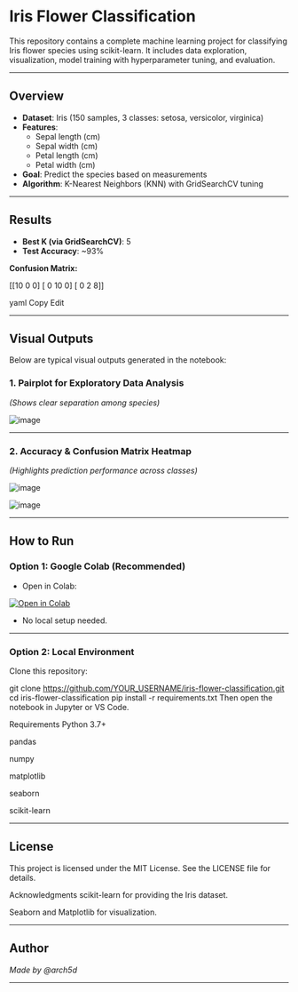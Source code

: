 # Iris Flower Classification

This repository contains a complete machine learning project for classifying Iris flower species using scikit-learn. It includes data exploration, visualization, model training with hyperparameter tuning, and evaluation.

---

## Overview

- **Dataset**: Iris (150 samples, 3 classes: setosa, versicolor, virginica)
- **Features**:
  - Sepal length (cm)
  - Sepal width (cm)
  - Petal length (cm)
  - Petal width (cm)
- **Goal**: Predict the species based on measurements
- **Algorithm**: K-Nearest Neighbors (KNN) with GridSearchCV tuning

---

## Results

- **Best K (via GridSearchCV)**: 5
- **Test Accuracy**: ~93%

**Confusion Matrix:**

[[10 0 0]
[ 0 10 0]
[ 0 2 8]]

yaml
Copy
Edit

---

## Visual Outputs

Below are typical visual outputs generated in the notebook:

### 1. Pairplot for Exploratory Data Analysis
*(Shows clear separation among species)*

![image](https://github.com/user-attachments/assets/a50d0844-e26d-4388-b6b6-a4ff3344e937)


---

### 2. Accuracy & Confusion Matrix Heatmap
*(Highlights prediction performance across classes)*


![image](https://github.com/user-attachments/assets/b58262e6-fed1-41ac-92d3-f60bbaf26797)


![image](https://github.com/user-attachments/assets/f6d64db7-820f-4f19-94aa-7aa036c15f00)



---


## How to Run

### Option 1: Google Colab (Recommended)

- Open in Colab:

[![Open in Colab](https://colab.research.google.com/assets/colab-badge.svg)](https://colab.research.google.com/drive/1EnPQCpEFTpuqrgF8b8jMMzY2bx3MVi-6#scrollTo=bQEIvMwbtLk9)

- No local setup needed.

---

### Option 2: Local Environment

Clone this repository:


git clone https://github.com/YOUR_USERNAME/iris-flower-classification.git
cd iris-flower-classification
pip install -r requirements.txt
Then open the notebook in Jupyter or VS Code.

Requirements
Python 3.7+

pandas

numpy

matplotlib

seaborn

scikit-learn

---

## License
This project is licensed under the MIT License. See the LICENSE file for details.

Acknowledgments
scikit-learn for providing the Iris dataset.

Seaborn and Matplotlib for visualization.

---

## Author

*Made by @arch5d*

---
